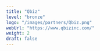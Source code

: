 ```yaml
---
title: "Qbiz"
level: "bronze"
logo: "/images/partners/Qbiz.png"
webUrl: "https://www.qbizinc.com/"
weight: 2
draft: false
---
```

